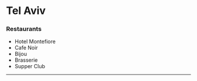# Tel Aviv

### Restaurants
- Hotel Montefiore
- Cafe Noir
- Bijou 
- Brasserie
- Supper Club

----


